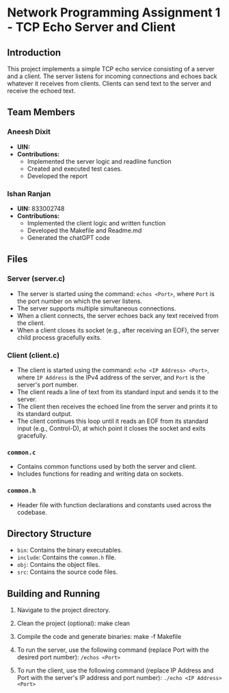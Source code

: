 #  Network Programming Assignment 1 - TCP Echo Server and Client

## Introduction

This project implements a simple TCP echo service consisting of a server and a client. The server listens for incoming connections and echoes back whatever it receives from clients. Clients can send text to the server and receive the echoed text.

## Team Members

### Aneesh Dixit
- **UIN:** 
- **Contributions:**  
  - Implemented the server logic and readline function
  - Created and executed test cases.
  - Developed the report
      
### Ishan Ranjan
- **UIN:** 833002748
- **Contributions:**
  - Implemented the client logic and written function
  - Developed the Makefile and Readme.md
  - Generated the chatGPT code 

## Files

### Server (server.c)

- The server is started using the command: `echos <Port>`, where `Port` is the port number on which the server listens.
- The server supports multiple simultaneous connections.
- When a client connects, the server echoes back any text received from the client.
- When a client closes its socket (e.g., after receiving an EOF), the server child process gracefully exits.

### Client (client.c)

- The client is started using the command: `echo <IP Address> <Port>`, where `IP Address` is the IPv4 address of the server, and `Port` is the server's port number.
- The client reads a line of text from its standard input and sends it to the server.
- The client then receives the echoed line from the server and prints it to its standard output.
- The client continues this loop until it reads an EOF from its standard input (e.g., Control-D), at which point it closes the socket and exits gracefully.

### `common.c`

- Contains common functions used by both the server and client.
- Includes functions for reading and writing data on sockets.

### `common.h`

- Header file with function declarations and constants used across the codebase.

## Directory Structure

- `bin`: Contains the binary executables.
- `include`: Contains the `common.h` file.
- `obj`: Contains the object files.
- `src`: Contains the source code files.

## Building and Running

1. Navigate to the project directory.

2. Clean the project (optional): make clean

3. Compile the code and generate binaries: make -f Makefile

4. To run the server, use the following command (replace Port with the desired port number): 
   `/echos <Port>`

5. To run the client, use the following command (replace IP Address and Port with the server's IP address and port number):
   `./echo <IP Address> <Port>`
